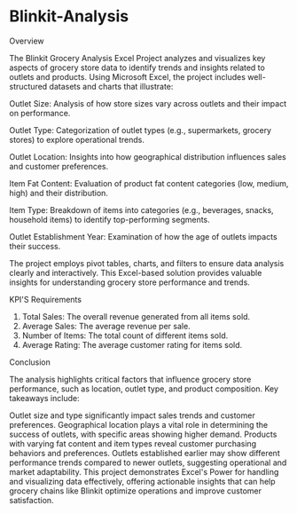 # Blinkit-Analysis
Overview

The Blinkit Grocery Analysis Excel Project analyzes and visualizes key aspects of grocery store data to identify trends and insights related to outlets and products. Using Microsoft Excel, the project includes well-structured datasets and charts that illustrate:

Outlet Size: Analysis of how store sizes vary across outlets and their impact on performance.

Outlet Type: Categorization of outlet types (e.g., supermarkets, grocery stores) to explore operational trends.

Outlet Location: Insights into how geographical distribution influences sales and customer preferences.

Item Fat Content: Evaluation of product fat content categories (low, medium, high) and their distribution.

Item Type: Breakdown of items into categories (e.g., beverages, snacks, household items) to identify top-performing segments.

Outlet Establishment Year: Examination of how the age of outlets impacts their success.

The project employs pivot tables, charts, and filters to ensure data analysis clearly and interactively. This Excel-based solution provides valuable insights for understanding grocery store performance and trends.


KPI'S Requirements
1. Total Sales: The overall revenue generated from all items sold.
2. Average Sales: The average revenue per sale.
3. Number of Items: The total count of different items sold.
4. Average Rating: The average customer rating for items sold.


Conclusion

The analysis highlights critical factors that influence grocery store performance, such as location, outlet type, and product composition. Key takeaways include:

Outlet size and type significantly impact sales trends and customer preferences.
Geographical location plays a vital role in determining the success of outlets, with specific areas showing higher demand.
Products with varying fat content and item types reveal customer purchasing behaviors and preferences.
Outlets established earlier may show different performance trends compared to newer outlets, suggesting operational and market adaptability.
This project demonstrates Excel's Power for handling and visualizing data effectively, offering actionable insights that can help grocery chains like Blinkit optimize operations and improve customer satisfaction.
